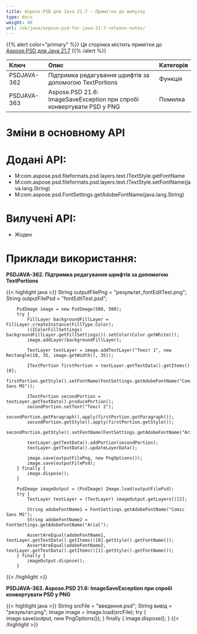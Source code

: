 ```yaml
---
title: Aspose.PSD для Java 21.7 - Примітки до випуску
type: docs
weight: 40
url: /uk/java/aspose-psd-for-java-21-7-release-notes/
---
```


{{% alert color="primary" %}} Ця сторінка містить примітки до [Aspose.PSD для Java 21.7](https://downloads.aspose.com/psd/java/new-releases/aspose.psd-for-java-21.7/) {{% /alert %}}

|**Ключ**|**Опис**|**Категорія**|
| :- | :- | :- |
|PSDJAVA-362|Підтримка редагування шрифтів за допомогою TextPortions|Функція|
|PSDJAVA-363|Aspose.PSD 21.6: ImageSaveException при спробі конвертувати PSD у PNG|Помилка|

# **Зміни в основному API**
# **Додані API:**
- M:com.aspose.psd.fileformats.psd.layers.text.ITextStyle.getFontName
- M:com.aspose.psd.fileformats.psd.layers.text.ITextStyle.setFontName(java.lang.String)
- M:com.aspose.psd.FontSettings.getAdobeFontName(java.lang.String)

# **Вилучені API:**
- Жоден

# **Приклади використання:**

**PSDJAVA-362. Підтримка редагування шрифтів за допомогою TextPortions**

{{< highlight java >}}
        String outputFilePng = "результат_fontEditTest.png";
        String outputFilePsd = "fontEditTest.psd";

        PsdImage image = new PsdImage(500, 500);
        try {
            FillLayer backgroundFillLayer = FillLayer.createInstance(FillType.Color);
            ((IColorFillSettings) backgroundFillLayer.getFillSettings()).setColor(Color.getWhite());
            image.addLayer(backgroundFillLayer);

            TextLayer textLayer = image.addTextLayer("Текст 1", new Rectangle(10, 35, image.getWidth(), 35));

            ITextPortion firstPortion = textLayer.getTextData().getItems()[0];
            firstPortion.getStyle().setFontName(FontSettings.getAdobeFontName("Comic Sans MS"));

            ITextPortion secondPortion = textLayer.getTextData().producePortion();
            secondPortion.setText("Текст 2");
            secondPortion.getParagraph().apply(firstPortion.getParagraph());
            secondPortion.getStyle().apply(firstPortion.getStyle());
            secondPortion.getStyle().setFontName(FontSettings.getAdobeFontName("Arial"));

            textLayer.getTextData().addPortion(secondPortion);
            textLayer.getTextData().updateLayerData();

            image.save(outputFilePng, new PngOptions());
            image.save(outputFilePsd);
        } finally {
            image.dispose();
        }

        PsdImage imageOutput = (PsdImage) Image.load(outputFilePsd);
        try {
            TextLayer textLayer = (TextLayer) imageOutput.getLayers()[2];

            String adobeFontName1 = FontSettings.getAdobeFontName("Comic Sans MS");
            String adobeFontName2 = FontSettings.getAdobeFontName("Arial");

            AssertAreEqual(adobeFontName1, textLayer.getTextData().getItems()[0].getStyle().getFontName());
            AssertAreEqual(adobeFontName2, textLayer.getTextData().getItems()[1].getStyle().getFontName());
        } finally {
            imageOutput.dispose();
        }
{{< /highlight >}}

**PSDJAVA-363. Aspose.PSD 21.6: ImageSaveException при спробі конвертувати PSD у PNG**

{{< highlight java >}}
        String srcFile = "введення.psd";
        String вивід = "результат.png";
        Image image = Image.load(srcFile);
        try {
            image.save(output, new PngOptions());
        } finally {
            image.dispose();
        }
{{< /highlight >}}
